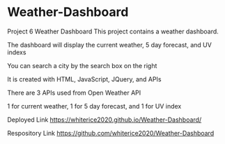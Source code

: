# Weather-Dashboard
Project 6 Weather Dashboard
This project contains a weather dashboard.

The dashboard will display the current weather, 5 day forecast, and UV indexs

You can search a city by the search box on the right

It is created with HTML, JavaScript, JQuery, and APIs

There are 3 APIs used from Open Weather API

1 for current weather, 1 for 5 day forecast, and 1 for UV index

Deployed Link
https://whiterice2020.github.io/Weather-Dashboard/

Respository Link
https://github.com/whiterice2020/Weather-Dashboard